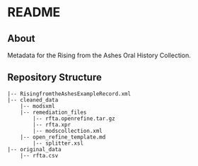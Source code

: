 # README

## About
Metadata for the Rising from the Ashes Oral History Collection.

## Repository Structure

```
|-- RisingfromtheAshesExampleRecord.xml
|-- cleaned_data
    |-- modsxml
    |-- remediation_files
        |-- rfta.openrefine.tar.gz
        |-- rfta.xpr
        |-- modscollection.xml
	|-- open_refine_template.md
        |-- splitter.xsl
|-- original_data
    |-- rfta.csv
